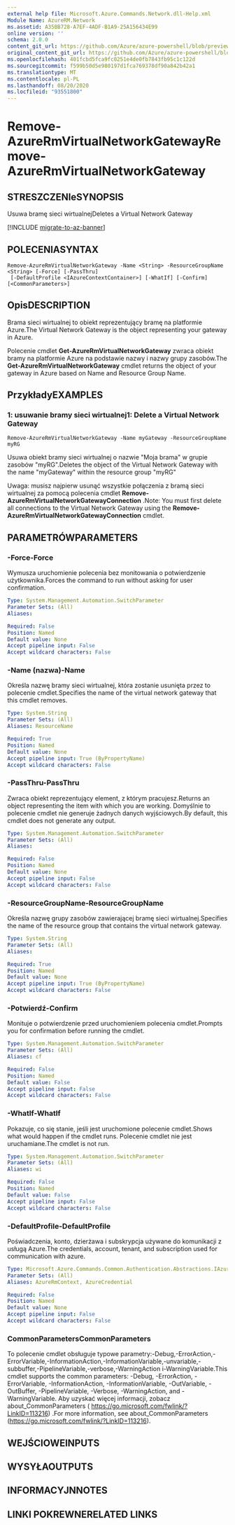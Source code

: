 ```yaml
---
external help file: Microsoft.Azure.Commands.Network.dll-Help.xml
Module Name: AzureRM.Network
ms.assetid: A35BB728-A7EF-4ADF-B1A9-25A156434E99
online version: ''
schema: 2.0.0
content_git_url: https://github.com/Azure/azure-powershell/blob/preview/src/ResourceManager/Network/Commands.Network/help/Remove-AzureRmVirtualNetworkGateway.md
original_content_git_url: https://github.com/Azure/azure-powershell/blob/preview/src/ResourceManager/Network/Commands.Network/help/Remove-AzureRmVirtualNetworkGateway.md
ms.openlocfilehash: 401fcbd5fca9fc0251e4de0fb7843fb95c1c122d
ms.sourcegitcommit: f599b50d5e980197d1fca769378df90a842b42a1
ms.translationtype: MT
ms.contentlocale: pl-PL
ms.lasthandoff: 08/20/2020
ms.locfileid: "93551800"
---
```

# <span data-ttu-id="3bafa-101">Remove-AzureRmVirtualNetworkGateway</span><span class="sxs-lookup"><span data-stu-id="3bafa-101">Remove-AzureRmVirtualNetworkGateway</span></span>

## <span data-ttu-id="3bafa-102">STRESZCZENIe</span><span class="sxs-lookup"><span data-stu-id="3bafa-102">SYNOPSIS</span></span>
<span data-ttu-id="3bafa-103">Usuwa bramę sieci wirtualnej</span><span class="sxs-lookup"><span data-stu-id="3bafa-103">Deletes a Virtual Network Gateway</span></span>

[!INCLUDE [migrate-to-az-banner](../../includes/migrate-to-az-banner.md)]

## <span data-ttu-id="3bafa-104">POLECENIA</span><span class="sxs-lookup"><span data-stu-id="3bafa-104">SYNTAX</span></span>

```
Remove-AzureRmVirtualNetworkGateway -Name <String> -ResourceGroupName <String> [-Force] [-PassThru]
 [-DefaultProfile <IAzureContextContainer>] [-WhatIf] [-Confirm] [<CommonParameters>]
```

## <span data-ttu-id="3bafa-105">Opis</span><span class="sxs-lookup"><span data-stu-id="3bafa-105">DESCRIPTION</span></span>
<span data-ttu-id="3bafa-106">Brama sieci wirtualnej to obiekt reprezentujący bramę na platformie Azure.</span><span class="sxs-lookup"><span data-stu-id="3bafa-106">The Virtual Network Gateway is the object representing your gateway in Azure.</span></span>

<span data-ttu-id="3bafa-107">Polecenie cmdlet **Get-AzureRmVirtualNetworkGateway** zwraca obiekt bramy na platformie Azure na podstawie nazwy i nazwy grupy zasobów.</span><span class="sxs-lookup"><span data-stu-id="3bafa-107">The **Get-AzureRmVirtualNetworkGateway** cmdlet returns the object of your gateway in Azure based on Name and Resource Group Name.</span></span>

## <span data-ttu-id="3bafa-108">Przykłady</span><span class="sxs-lookup"><span data-stu-id="3bafa-108">EXAMPLES</span></span>

### <span data-ttu-id="3bafa-109">1: usuwanie bramy sieci wirtualnej</span><span class="sxs-lookup"><span data-stu-id="3bafa-109">1: Delete a Virtual Network Gateway</span></span>
```
Remove-AzureRmVirtualNetworkGateway -Name myGateway -ResourceGroupName myRG
```

<span data-ttu-id="3bafa-110">Usuwa obiekt bramy sieci wirtualnej o nazwie "Moja brama" w grupie zasobów "myRG".</span><span class="sxs-lookup"><span data-stu-id="3bafa-110">Deletes the object of the Virtual Network Gateway with the name "myGateway" within the resource group "myRG"</span></span>

<span data-ttu-id="3bafa-111">Uwaga: musisz najpierw usunąć wszystkie połączenia z bramą sieci wirtualnej za pomocą polecenia cmdlet **Remove-AzureRmVirtualNetworkGatewayConnection** .</span><span class="sxs-lookup"><span data-stu-id="3bafa-111">Note: You must first delete all connections to the Virtual Network Gateway using the **Remove-AzureRmVirtualNetworkGatewayConnection** cmdlet.</span></span>

## <span data-ttu-id="3bafa-112">PARAMETRÓW</span><span class="sxs-lookup"><span data-stu-id="3bafa-112">PARAMETERS</span></span>

### <span data-ttu-id="3bafa-113">-Force</span><span class="sxs-lookup"><span data-stu-id="3bafa-113">-Force</span></span>
<span data-ttu-id="3bafa-114">Wymusza uruchomienie polecenia bez monitowania o potwierdzenie użytkownika.</span><span class="sxs-lookup"><span data-stu-id="3bafa-114">Forces the command to run without asking for user confirmation.</span></span>

```yaml
Type: System.Management.Automation.SwitchParameter
Parameter Sets: (All)
Aliases: 

Required: False
Position: Named
Default value: None
Accept pipeline input: False
Accept wildcard characters: False
```

### <span data-ttu-id="3bafa-115">-Name (nazwa)</span><span class="sxs-lookup"><span data-stu-id="3bafa-115">-Name</span></span>
<span data-ttu-id="3bafa-116">Określa nazwę bramy sieci wirtualnej, która zostanie usunięta przez to polecenie cmdlet.</span><span class="sxs-lookup"><span data-stu-id="3bafa-116">Specifies the name of the virtual network gateway that this cmdlet removes.</span></span>

```yaml
Type: System.String
Parameter Sets: (All)
Aliases: ResourceName

Required: True
Position: Named
Default value: None
Accept pipeline input: True (ByPropertyName)
Accept wildcard characters: False
```

### <span data-ttu-id="3bafa-117">-PassThru</span><span class="sxs-lookup"><span data-stu-id="3bafa-117">-PassThru</span></span>
<span data-ttu-id="3bafa-118">Zwraca obiekt reprezentujący element, z którym pracujesz.</span><span class="sxs-lookup"><span data-stu-id="3bafa-118">Returns an object representing the item with which you are working.</span></span>
<span data-ttu-id="3bafa-119">Domyślnie to polecenie cmdlet nie generuje żadnych danych wyjściowych.</span><span class="sxs-lookup"><span data-stu-id="3bafa-119">By default, this cmdlet does not generate any output.</span></span>

```yaml
Type: System.Management.Automation.SwitchParameter
Parameter Sets: (All)
Aliases: 

Required: False
Position: Named
Default value: None
Accept pipeline input: False
Accept wildcard characters: False
```

### <span data-ttu-id="3bafa-120">-ResourceGroupName</span><span class="sxs-lookup"><span data-stu-id="3bafa-120">-ResourceGroupName</span></span>
<span data-ttu-id="3bafa-121">Określa nazwę grupy zasobów zawierającej bramę sieci wirtualnej.</span><span class="sxs-lookup"><span data-stu-id="3bafa-121">Specifies the name of the resource group that contains the virtual network gateway.</span></span>

```yaml
Type: System.String
Parameter Sets: (All)
Aliases: 

Required: True
Position: Named
Default value: None
Accept pipeline input: True (ByPropertyName)
Accept wildcard characters: False
```

### <span data-ttu-id="3bafa-122">-Potwierdź</span><span class="sxs-lookup"><span data-stu-id="3bafa-122">-Confirm</span></span>
<span data-ttu-id="3bafa-123">Monituje o potwierdzenie przed uruchomieniem polecenia cmdlet.</span><span class="sxs-lookup"><span data-stu-id="3bafa-123">Prompts you for confirmation before running the cmdlet.</span></span>

```yaml
Type: System.Management.Automation.SwitchParameter
Parameter Sets: (All)
Aliases: cf

Required: False
Position: Named
Default value: False
Accept pipeline input: False
Accept wildcard characters: False
```

### <span data-ttu-id="3bafa-124">-WhatIf</span><span class="sxs-lookup"><span data-stu-id="3bafa-124">-WhatIf</span></span>
<span data-ttu-id="3bafa-125">Pokazuje, co się stanie, jeśli jest uruchomione polecenie cmdlet.</span><span class="sxs-lookup"><span data-stu-id="3bafa-125">Shows what would happen if the cmdlet runs.</span></span>
<span data-ttu-id="3bafa-126">Polecenie cmdlet nie jest uruchamiane.</span><span class="sxs-lookup"><span data-stu-id="3bafa-126">The cmdlet is not run.</span></span>

```yaml
Type: System.Management.Automation.SwitchParameter
Parameter Sets: (All)
Aliases: wi

Required: False
Position: Named
Default value: False
Accept pipeline input: False
Accept wildcard characters: False
```

### <span data-ttu-id="3bafa-127">-DefaultProfile</span><span class="sxs-lookup"><span data-stu-id="3bafa-127">-DefaultProfile</span></span>
<span data-ttu-id="3bafa-128">Poświadczenia, konto, dzierżawa i subskrypcja używane do komunikacji z usługą Azure.</span><span class="sxs-lookup"><span data-stu-id="3bafa-128">The credentials, account, tenant, and subscription used for communication with azure.</span></span>

```yaml
Type: Microsoft.Azure.Commands.Common.Authentication.Abstractions.IAzureContextContainer
Parameter Sets: (All)
Aliases: AzureRmContext, AzureCredential

Required: False
Position: Named
Default value: None
Accept pipeline input: False
Accept wildcard characters: False
```

### <span data-ttu-id="3bafa-129">CommonParameters</span><span class="sxs-lookup"><span data-stu-id="3bafa-129">CommonParameters</span></span>
<span data-ttu-id="3bafa-130">To polecenie cmdlet obsługuje typowe parametry:-Debug,-ErrorAction,-ErrorVariable,-InformationAction,-InformationVariable,-unvariable,-subbuffer,-PipelineVariable,-verbose,-WarningAction i-WarningVariable.</span><span class="sxs-lookup"><span data-stu-id="3bafa-130">This cmdlet supports the common parameters: -Debug, -ErrorAction, -ErrorVariable, -InformationAction, -InformationVariable, -OutVariable, -OutBuffer, -PipelineVariable, -Verbose, -WarningAction, and -WarningVariable.</span></span> <span data-ttu-id="3bafa-131">Aby uzyskać więcej informacji, zobacz about_CommonParameters ( https://go.microsoft.com/fwlink/?LinkID=113216) .</span><span class="sxs-lookup"><span data-stu-id="3bafa-131">For more information, see about_CommonParameters (https://go.microsoft.com/fwlink/?LinkID=113216).</span></span>

## <span data-ttu-id="3bafa-132">WEJŚCIOWE</span><span class="sxs-lookup"><span data-stu-id="3bafa-132">INPUTS</span></span>

## <span data-ttu-id="3bafa-133">WYSYŁA</span><span class="sxs-lookup"><span data-stu-id="3bafa-133">OUTPUTS</span></span>

## <span data-ttu-id="3bafa-134">INFORMACYJN</span><span class="sxs-lookup"><span data-stu-id="3bafa-134">NOTES</span></span>

## <span data-ttu-id="3bafa-135">LINKI POKREWNE</span><span class="sxs-lookup"><span data-stu-id="3bafa-135">RELATED LINKS</span></span>

